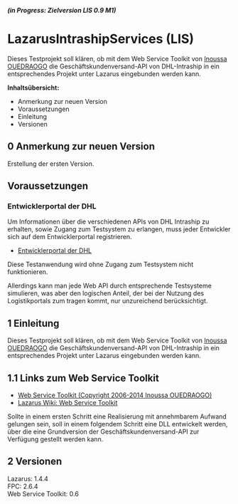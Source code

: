 ***(in Progress: Zielversion LIS 0.9 M1)***

LazarusIntrashipServices (LIS)
=============================

Dieses Testprojekt soll klären, ob mit dem Web Service Toolkit von [Inoussa OUEDRAOGO](http://inoussa12.googlepages.com/ "Inoussa OUEDRAOGO") 
die Geschäftskundenversand-API von DHL-Intraship in ein entsprechendes Projekt unter Lazarus eingebunden werden kann. 

**Inhaltsübersicht:**

- Anmerkung zur neuen Version
- Voraussetzungen
- Einleitung
- Versionen

0 Anmerkung zur neuen Version
-----------------------------

Erstellung der ersten Version.


Voraussetzungen
---------------

### Entwicklerportal der DHL
Um Informationen über die verschiedenen APIs von DHL Intraship zu erhalten, sowie 
Zugang zum Testsystem zu erlangen, muss jeder Entwickler sich auf dem Entwicklerportal registrieren.

* [Entwicklerportal der DHL](https://entwickler.dhl.de/ "Entwicklerportal der DHL")

Diese Testanwendung wird ohne Zugang zum Testsystem nicht funktionieren. 

Allerdings kann man jede Web API durch entsprechende Testsysteme simulieren, was 
aber den logischen Anteil, der bei der Nutzung des Logistikportals zum tragen kommt,
nur unzureichend berücksichtigt.


1 Einleitung
------------

Dieses Testprojekt soll klären, ob mit dem Web Service Toolkit von [Inoussa OUEDRAOGO](http://inoussa12.googlepages.com/ "Inoussa OUEDRAOGO") 
die Geschäftskundenversand-API von DHL-Intraship in ein entsprechendes Projekt unter Lazarus eingebunden werden kann. 


## 1.1 Links zum Web Service Toolkit
* [Web Service Toolkit (Copyright 2006-2014 Inoussa OUEDRAOGO)](https://sites.google.com/site/inoussa12/webservicetoolkitforfpc%26lazarus "Web Service Toolkit (Copyright 2006-2014 Inoussa OUEDRAOGO)")
* [Lazarus Wiki: Web Service Toolkit](http://wiki.lazarus.freepascal.org/index.php/Web_Service_Toolkit "Lazarus Wiki: Web Service Toolkit")

Sollte in einem ersten Schritt eine Realisierung mit annehmbarem Aufwand gelungen sein, soll in einem folgendem Schritt
eine DLL entwickelt werden, über die eine Grundversion der Geschäftskundenversand-API zur Verfügung gestellt werden kann.


2 Versionen
-----------
      
Lazarus: 1.4.4       
FPC: 2.6.4     
Web Service Toolkit: 0.6            
